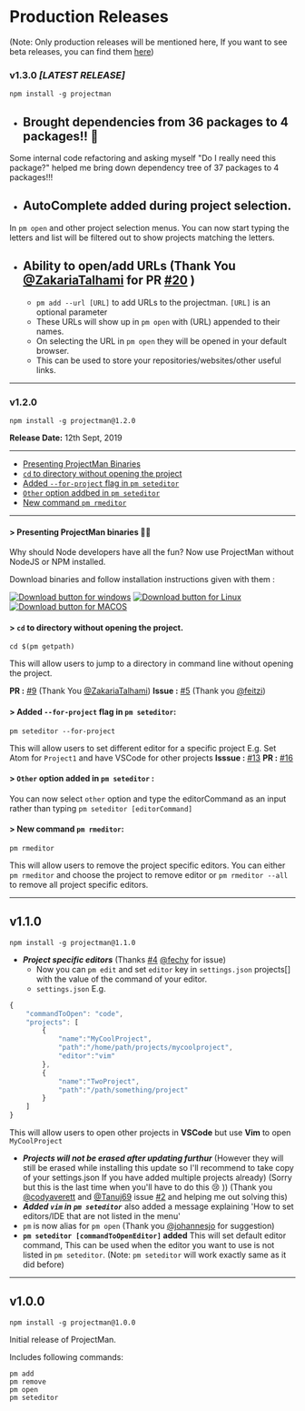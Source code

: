# Production Releases
(Note: Only production releases will be mentioned here, If you want to see beta releases, you can find them [here](https://github.com/saurabhdaware/projectman/releases))


### v1.3.0 *[LATEST RELEASE]*

```shell
npm install -g projectman
```

- ## Brought dependencies from 36 packages to 4 packages!! 🎉
Some internal code refactoring and asking myself "Do I really need this package?" helped me bring down dependency tree of 37 packages to 4 packages!!!
- ## AutoComplete added during project selection.
In `pm open` and other project selection menus. You can now start typing the letters and list will be filtered out to show projects matching the letters.
- ## Ability to open/add URLs  (Thank You [@ZakariaTalhami](https://github.com/ZakariaTalhami) for PR [#20](https://github.com/saurabhdaware/projectman/pull/20) )
    - `pm add --url [URL]` to add URLs to the projectman. `[URL]` is an optional parameter
    - These URLs will show up in `pm open` with (URL) appended to their names.
    - On selecting the URL in `pm open` they will be opened in your default browser.
    - This can be used to store your repositories/websites/other useful links.

---

### v1.2.0
```shell
npm install -g projectman@1.2.0
```
**Release Date:** 12th Sept, 2019

---
- [Presenting ProjectMan Binaries](#presenting-projectman-binaries)
- [`cd` to directory without opening the project](#cd-to-directory-without-opening-the-project)
- [Added `--for-project` flag in `pm seteditor`](#added-for-project-flag-in-pm-seteditor)
- [`Other` option addbed in `pm seteditor`](#other-option-added-in-pm-seteditor)
- [New command `pm rmeditor`](#new-command-pm-rmeditor)
---

#### > Presenting ProjectMan binaries 🎉🦸
Why should Node developers have all the fun? Now use ProjectMan without NodeJS or NPM installed.

Download binaries and follow installation instructions given with them :

[![Download button for windows](https://img.shields.io/badge/for_windows-0099ff?style=for-the-badge&logo=windows)](https://apps.saurabhdaware.in/projectman#windows) [![Download button for Linux](https://img.shields.io/badge/for_linux-032f62?style=for-the-badge&logo=linux&logoColor=white)](https://apps.saurabhdaware.in/projectman/#linux-and-mac) [![Download button for MACOS](https://img.shields.io/badge/for_macos-111111?style=for-the-badge&logo=apple&logoColor=white)](https://apps.saurabhdaware.in/projectman/#linux-and-mac)

#### > `cd` to directory without opening the project.
```shell
cd $(pm getpath)
```
This will allow users to jump to a directory in command line without opening the project.

**PR :** [#9](https://github.com/saurabhdaware/projectman/pull/9) (Thank You [@ZakariaTalhami](https://github.com/ZakariaTalhami))
**Issue :** [#5](https://github.com/saurabhdaware/projectman/issues/5) (Thank you [@feitzi](https://github.com/feitzi))

#### > Added `--for-project` flag in `pm seteditor`:
```shell
pm seteditor --for-project
```
This will allow users to set different editor for a specific project
E.g. Set Atom for `Project1` and have VSCode for other projects
**Isssue :** [#13](https://github.com/saurabhdaware/projectman/issues/13)
**PR :** [#16](https://github.com/saurabhdaware/projectman/pull/16)

#### > `Other` option added in `pm seteditor` :
You can now select `other` option and type the editorCommand as an input rather than typing `pm seteditor [editorCommand]`

#### > New command `pm rmeditor`:
```shell
pm rmeditor
```
This will allow users to remove the project specific editors.
You can either `pm rmeditor` and choose the project to remove editor or `pm rmeditor --all` to remove all project specific editors.

---

## v1.1.0
```shell
npm install -g projectman@1.1.0
```
- ***Project specific editors*** (Thanks [#4](https://github.com/saurabhdaware/projectman/issues/4) [@fechy](https://github.com/fechy) for issue)
     - Now you can `pm edit` and set `editor` key in `settings.json` projects[] with the value of the command of your editor.
    -  `settings.json` E.g.
```js
{
    "commandToOpen": "code",
    "projects": [
        {
            "name":"MyCoolProject",
            "path":"/home/path/projects/mycoolproject",
            "editor":"vim"
        },
        {
            "name":"TwoProject",
            "path":"/path/something/project"
        }
    ]
}
```
This will allow users to open other projects in **VSCode** but use **Vim** to open `MyCoolProject`

- ***Projects will not be erased after updating furthur*** 
(However they will still be erased while installing this update so I'll recommend to take copy of your settings.json If you have added multiple projects already) (Sorry but this is the last time when you'll have to do this :cry: )) 
(Thank you [@codyaverett](https://github.com/codyaverett) and [@Tanuj69](https://github.com/Tanuj69) issue [#2](https://github.com/saurabhdaware/projectman/issues/2) and helping me out solving this)
- ***Added `vim` in `pm seteditor`*** 
also added a message explaining 'How to set editors/IDE that are not listed in the menu'
- `pm` is now alias for `pm open`
(Thank you [@johannesjo](https://github.com/johannesjo) for suggestion)
- **`pm seteditor [commandToOpenEditor]` added** 
This will set default editor command, This can be used when the editor you want to use is not listed in `pm seteditor`. (Note: `pm seteditor` will work exactly same as it did before)

---

## v1.0.0 
```shell
npm install -g projectman@1.0.0
```

Initial release of ProjectMan.

Includes following commands:

```shell
pm add
pm remove
pm open
pm seteditor
```
